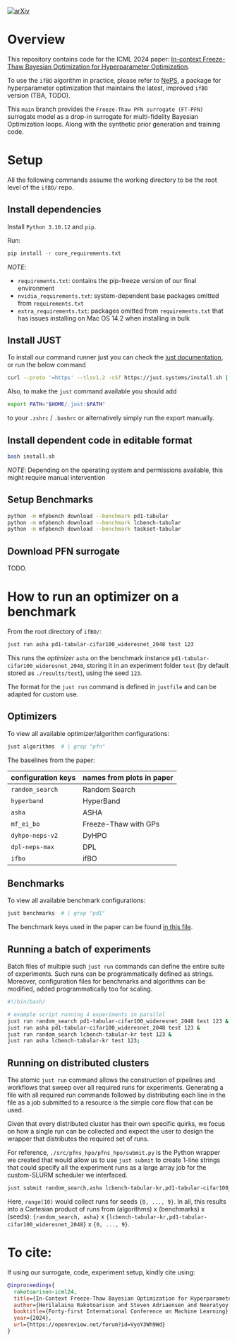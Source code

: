 [![arXiv](https://img.shields.io/badge/arXiv-2105.09821-b31b1b.svg)](https://arxiv.org/abs/2404.16795)

# Overview

This repository contains code for the ICML 2024 paper: [In-context Freeze-Thaw Bayesian Optimization for Hyperparameter Optimization](https://openreview.net/forum?id=VyoY3Wh9Wd).


To use the `ifBO` algorithm in practice, please refer to [NePS](https://automl.github.io/neps/latest/), a package for hyperparameter optimization that maintains the latest, improved `ifBO` version (TBA, TODO).

This `main` branch provides the `Freeze-Thaw PFN surrogate (FT-PFN)` surrogate model as a drop-in surrogate for multi-fidelity Bayesian Optimization loops. Along with the synthetic prior generation and training code.

# Setup

All the following commands assume the working directory to be the root level of the `ifBO/` repo.

## Install dependencies

Install `Python 3.10.12` and `pip`.

Run:
```bash
pip install -r core_requirements.txt
```

*NOTE*:
* `requirements.txt`: contains the pip-freeze version of our final environment
* `nvidia_requirements.txt`: system-dependent base packages omitted from `requirements.txt`
* `extra_requirements.txt`: packages omitted from `requirements.txt` that has issues installing on Mac OS 14.2 when installing in bulk

## Install JUST

To install our command runner just you can check the [just documentation](https://github.com/casey/just#installation), or run the below command

```bash
curl --proto '=https' --tlsv1.2 -sSf https://just.systems/install.sh | bash -s -- --to $HOME/.just
```

Also, to make the `just` command available you should add

```bash
export PATH="$HOME/.just:$PATH"
```

to your `.zshrc` / `.bashrc` or alternatively simply run the export manually.

## Install dependent code in editable format

```bash
bash install.sh
```

*NOTE*: Depending on the operating system and permissions available, this might require manual intervention

## Setup Benchmarks

```bash
python -m mfpbench download --benchmark pd1-tabular
python -m mfpbench download --benchmark lcbench-tabular
python -m mfpbench download --benchmark taskset-tabular
```

## Download PFN surrogate

TODO.


# How to run an optimizer on a benchmark

From the root directory of `ifBO/`:

```bash
just run asha pd1-tabular-cifar100_wideresnet_2048 test 123
```

This runs the *optimizer* `asha` on the benchmark instance `pd1-tabular-cifar100_wideresnet_2048`, storing it in an experiment folder `test` (by default stored as `./results/test`), using the seed `123`.

The format for the `just run` command is defined in `justfile` and can be adapted for custom use.

## Optimizers

To view all available optimizer/algorithm configurations:
```bash
just algorithms  # | grep "pfn"
```

The baselines from the paper:

| configuration keys | names from plots in paper |
|--|--|
| `random_search` | Random Search |
| `hyperband` | HyperBand |
| `asha` | ASHA |
| `mf_ei_bo` | Freeze-Thaw with GPs |
| `dyhpo-neps-v2` | DyHPO |
| `dpl-neps-max` | DPL |
| `ifbo` | ifBO |

## Benchmarks

To view all available benchmark configurations:
```bash
just benchmarks  # | grep "pd1"
```

The benchmark keys used in the paper can be found [in this file](benchmarks.md).


## Running a batch of experiments

Batch files of multiple such `just run` commands can define the entire suite of experiments. Such runs can be programmatically defined as strings. Moreover, configuration files for benchmarks and algorithms can be modified, added programmatically too for scaling.

```bash
#!/bin/bash/

# example script running 4 experiments in parallel
just run random_search pd1-tabular-cifar100_wideresnet_2048 test 123 &
just run asha pd1-tabular-cifar100_wideresnet_2048 test 123 &
just run random_search lcbench-tabular-kr test 123 &
just run asha lcbench-tabular-kr test 123;

```

## Running on distributed clusters

The atomic `just run` command allows the construction of pipelines and workflows that sweep over all required runs for experiments. Generating a file with all required run commands followed by distributing each line in the file as a job submitted to a resource is the simple core flow that can be used. 

Given that every distributed cluster has their own specific quirks, we focus on how a single run can be collected and expect the user to design the wrapper that distributes the required set of runs.

For reference, `./src/pfns_hpo/pfns_hpo/submit.py` is the Python wrapper we created that would allow us to use `just submit` to create 1-line strings that could specify all the experiment runs as a large array job for the custom-SLURM scheduler we interfaced.

```bash
just submit random_search,asha lcbench-tabular-kr,pd1-tabular-cifar100_wideresnet_2048 range(10) exp_name job_name partition_name max_tasks time_limit memory
```

Here, `range(10)` would collect runs for seeds `{0, ..., 9}`.
In all, this results into a Cartesian product of runs from (algorithms) x (benchmarks) x (seeds): `{random_search, asha}` x `{lcbench-tabular-kr,pd1-tabular-cifar100_wideresnet_2048}` x `{0, ..., 9}`.


# To cite:

If using our surrogate, code, experiment setup, kindly cite using:
```bibtex
@inproceedings{
  rakotoarison-icml24,
  title={In-Context Freeze-Thaw Bayesian Optimization for Hyperparameter Optimization},
  author={Herilalaina Rakotoarison and Steven Adriaensen and Neeratyoy Mallik and Samir Garibov and Edward Bergman and Frank Hutter},
  booktitle={Forty-first International Conference on Machine Learning},
  year={2024},
  url={https://openreview.net/forum?id=VyoY3Wh9Wd}
}
```
